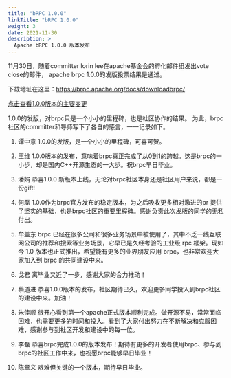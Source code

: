 ```yaml
---
title: "bRPC 1.0.0"
linkTitle: "bRPC 1.0.0"
weight: 3
date: 2021-11-30
description: >
  Apache bRPC 1.0.0 版本发布
---
```

11月30日，随着committer lorin lee在apache基金会的孵化邮件组发出vote close的邮件， apache brpc 1.0.0的发版投票结果是通过。

下载地址在这里：https://brpc.apache.org/docs/downloadbrpc/

[点击查看1.0.0版本的主要变更](../../../../../docs/blogs/releases/1.0.0/)

1.0.0的发版，对brpc只是一个小小的里程碑，也是社区协作的结果。
为此，brpc社区的committer和导师写下了各自的感言，一一记录如下。


1. 谭中意  1.0.0的发版，是一个小小的里程碑，可喜可贺。

2. 王维 1.0.0版本的发布，意味着brpc真正完成了从0到1的跨越。这是brpc的一小步，却是国内C++开源生态的一大步。祝brpc早日毕业。

3. 潘娟 恭喜1.0.0 新版本上线，无论对brpc社区本身还是社区用户来说，都是一份gift!

4. 何磊 1.0.0作为brpc官方发布的稳定版本，为之后吸收更多相对激进的pr 提供了坚实的基础，也是brpc社区的重要里程碑。感谢负责此次发版的同学的无私付出。

5. 牟盖东 brpc 已经在很多公司和很多业务场景中被使用了，其中不乏一线互联网公司的推荐和搜索等业务场景，它早已是久经考验的工业级 rpc 框架。现如今 1.0 版本也正式推出，希望能有更多的业界朋友应用 brpc，也非常欢迎大家加入到 brpc 的共同建设中来。

6. 戈君 离毕业又近了一步，感谢大家的合力推动！

7. 蔡道进 恭喜1.0.0版本的发布，社区期待已久，欢迎更多同学投入到brpc社区的建设中来。加油！

8. 朱佳顺 很开心看到第一个apache正式版本顺利完成。做开源不易，常常面临困难，也需要更多的时间和投入。看到了大家付出努力在不断解决和克服困难，感谢参与到社区开发和建设中的每一位。

9. 李磊 恭喜brpc完成1.0.0的版本发布！期待有更多的开发者使用brpc、参与到brpc的社区工作中来，也祝愿brpc能够早日毕业！

10. 陈章义 艰难但关键的一个版本，期待早日毕业。